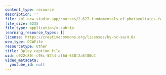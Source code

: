 ```yaml
---
content_type: resource
description: ''
file: /ol-ocw-studio-app/courses/2-627-fundamentals-of-photovoltaics-fall-2013/c022c80fc95c5244af6d630f2a5f80d4_20GlFVyxqHY.vtt
file_size: 5235
file_type: application/x-subrip
learning_resource_types: []
license: https://creativecommons.org/licenses/by-nc-sa/4.0/
ocw_type: OCWFile
resourcetype: Other
title: 3play caption file
uid: c022c80f-c95c-5244-af6d-630f2a5f80d4
video_metadata:
  youtube_id: null
---
```


